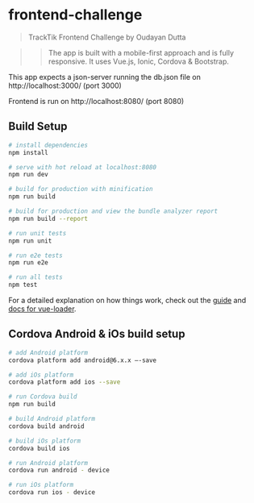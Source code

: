 # frontend-challenge

> TrackTik Frontend Challenge by Oudayan Dutta

>> The app is built with a mobile-first approach and is fully responsive. It uses Vue.js, Ionic, Cordova & Bootstrap.

This app expects a json-server running the db.json file on http://localhost:3000/ (port 3000)

Frontend is run on http://localhost:8080/ (port 8080)



## Build Setup

``` bash
# install dependencies
npm install

# serve with hot reload at localhost:8080
npm run dev

# build for production with minification
npm run build

# build for production and view the bundle analyzer report
npm run build --report

# run unit tests
npm run unit

# run e2e tests
npm run e2e

# run all tests
npm test
```

For a detailed explanation on how things work, check out the [guide](http://vuejs-templates.github.io/webpack/) and [docs for vue-loader](http://vuejs.github.io/vue-loader).


## Cordova Android & iOs build setup

``` bash
# add Android platform
cordova platform add android@6.x.x —-save

# add iOs platform
cordova platform add ios --save

# run Cordova build
npm run build

# build Android platform
cordova build android

# build iOs platform
cordova build ios

# run Android platform
cordova run android - device

# run iOs platform
cordova run ios - device
```